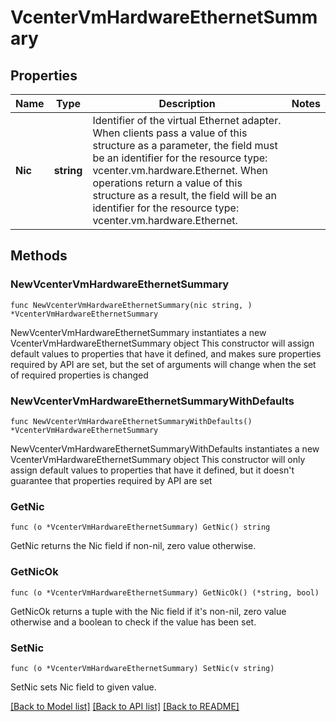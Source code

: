 # VcenterVmHardwareEthernetSummary

## Properties

Name | Type | Description | Notes
------------ | ------------- | ------------- | -------------
**Nic** | **string** | Identifier of the virtual Ethernet adapter. When clients pass a value of this structure as a parameter, the field must be an identifier for the resource type: vcenter.vm.hardware.Ethernet. When operations return a value of this structure as a result, the field will be an identifier for the resource type: vcenter.vm.hardware.Ethernet. | 

## Methods

### NewVcenterVmHardwareEthernetSummary

`func NewVcenterVmHardwareEthernetSummary(nic string, ) *VcenterVmHardwareEthernetSummary`

NewVcenterVmHardwareEthernetSummary instantiates a new VcenterVmHardwareEthernetSummary object
This constructor will assign default values to properties that have it defined,
and makes sure properties required by API are set, but the set of arguments
will change when the set of required properties is changed

### NewVcenterVmHardwareEthernetSummaryWithDefaults

`func NewVcenterVmHardwareEthernetSummaryWithDefaults() *VcenterVmHardwareEthernetSummary`

NewVcenterVmHardwareEthernetSummaryWithDefaults instantiates a new VcenterVmHardwareEthernetSummary object
This constructor will only assign default values to properties that have it defined,
but it doesn't guarantee that properties required by API are set

### GetNic

`func (o *VcenterVmHardwareEthernetSummary) GetNic() string`

GetNic returns the Nic field if non-nil, zero value otherwise.

### GetNicOk

`func (o *VcenterVmHardwareEthernetSummary) GetNicOk() (*string, bool)`

GetNicOk returns a tuple with the Nic field if it's non-nil, zero value otherwise
and a boolean to check if the value has been set.

### SetNic

`func (o *VcenterVmHardwareEthernetSummary) SetNic(v string)`

SetNic sets Nic field to given value.



[[Back to Model list]](../README.md#documentation-for-models) [[Back to API list]](../README.md#documentation-for-api-endpoints) [[Back to README]](../README.md)


